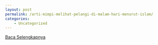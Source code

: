```yaml
---
layout: post
permalink: /arti-mimpi-melihat-pelangi-di-malam-hari-menurut-islam/
categories:
    - Uncategorized
---
```


[Baca Selengkapnya](/05)